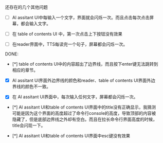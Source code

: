 还存在的几个其他问题

- [ ] AI assitant UI中每输入一个文字，界面就会闪烁一次。而且点击每次点击屏幕，都会输入文字。

- [ ] 在 table of contents UI 中，第一次点击上下按钮没有效果

- [ ] 在reader界面中，TTS每读完一个句子，屏幕都会闪烁一次。



DONE:

- [*] table of contents UI中的内容超出了边界线，而且按下enter键无法跳转到相应的章节。

- [x] AI assitant UI界面外边界线的颜色和reader、table of contents UI界面外边界线的颜色不一致。

- [x] 在 AI assitant UI界面中，每次输入任何文字，屏幕都会闪烁一次。

- [*] AI assitant UI和table of contents UI界面中的title没有正确显示，我猜测可能是因为这个界面的高度超过了命令行console的高度，导致顶部的内容被隐藏了，但是底部边界线之外却有空白。而且在拉长命令行界面高度的时候，title会闪现一下。

- [*] AI assitant UI和table of contents UI界面中esc键没有效果
